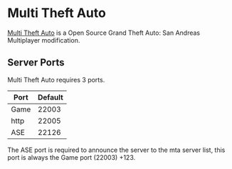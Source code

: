 # Multi Theft Auto

[Multi Theft Auto](https://mtasa.com/) is a Open Source Grand Theft Auto: San Andreas Multiplayer modification.

## Server Ports

Multi Theft Auto requires 3 ports.

| Port | Default |
-------|----------
| Game | 22003   |
| http | 22005   |
| ASE  | 22126   |

The ASE port is required to announce the server to the mta server list, this port is always the Game port (22003) +123.

